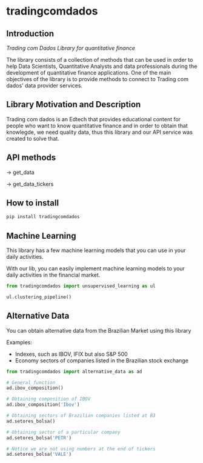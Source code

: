 # tradingcomdados

## Introduction
*Trading com Dados Library for quantitative finance*

The library consists of a collection of methods that can be used in order to help Data Scientists, Quantitative Analysts and data professionals during the development of quantitative finance applications. One of the main objectives of the library is to provide methods to connect to Trading com dados' data provider services.

## Library Motivation and Description
Trading com dados is an Edtech that provides educational content for people who want to know quantitative finance and in order to obtain that knowlegde, we need quality data, thus this library and our API service was created to solve that.

## API methods
-> get_data

-> get_data_tickers


## How to install
```python 
pip install tradingcomdados
```

## Machine Learning
This library has a few machine learning models that you can use in your daily activities.

With our lib, you can easily implement machine learning models to your daily activities in the financial market.

```python
from tradingcomdados import unsupervised_learning as ul

ul.clustering_pipeline()
```

## Alternative Data
You can obtain alternative data from the Brazilian Market using this library

Examples:
* Indexes, such as IBOV, IFIX but also S&P 500
* Economy sectors of companies listed in the Brazilian stock exchange


```python
from tradingcomdados import alternative_data as ad

# General function
ad.ibov_composition()

# Obtaining composition of IBOV
ad.ibov_composition('Ibov')

# Obtaining sectors of Brazilian companies listed at B3
ad.setores_bolsa()

# Obtaining sector of a particular company
ad.setores_bolsa('PETR')

# Notice we are not using numbers at the end of tickers
ad.setores_bolsa('VALE')


```
